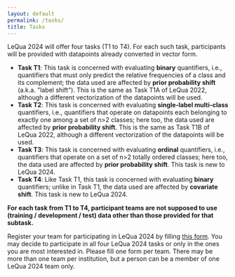 ```yaml
---
layout: default
permalink: /tasks/
title: Tasks
---
```


LeQua 2024 will offer four tasks (T1 to T4). For each such task, participants will be provided with datapoints already converted in vector form.

- **Task T1**: This task is concerned with evaluating **binary** quantifiers, i.e., quantifiers that must only predict the relative frequencies of a class and its complement; the data used are affected by **prior probability shift** (a.k.a. "label shift"). This is the same as Task T1A of LeQua 2022, although a different vectorization of the datapoints will be used.
- **Task T2**: This task is concerned with evaluating **single-label multi-class** quantifiers, i.e., quantifiers that operate on datapoints each belonging to exactly one among a set of n>2 classes; here too, the data used are affected by **prior probability shift**. This is the same as Task T1B of LeQua 2022, although a different vectorization of the datapoints will be used.
- **Task T3**: This task is concerned with evaluating **ordinal** quantifiers, i.e., quantifiers that operate on a set of n>2 totally ordered classes; here too, the data used are affected by **prior probability shift**. This task is new to LeQua 2024.
- **Task T4**: Like Task T1, this task is concerned with evaluating **binary** quantifiers; unlike in Task T1, the data used are affected by **covariate shift**. This task is new to LeQua 2024.

**For each task from T1 to T4, participant teams are not supposed to use (training / development / test) data other than those provided for that subtask.**

Register your team for participating in LeQua 2024 by filling [this form](https://forms.gle/1U8g9fP5qzzpF5TJ6). You may decide to participate in all four LeQua 2024 tasks or only in the ones you are most interested in. Please fill one form per team. There may be more than one team per institution, but a person can be a member of one LeQua 2024 team only.
